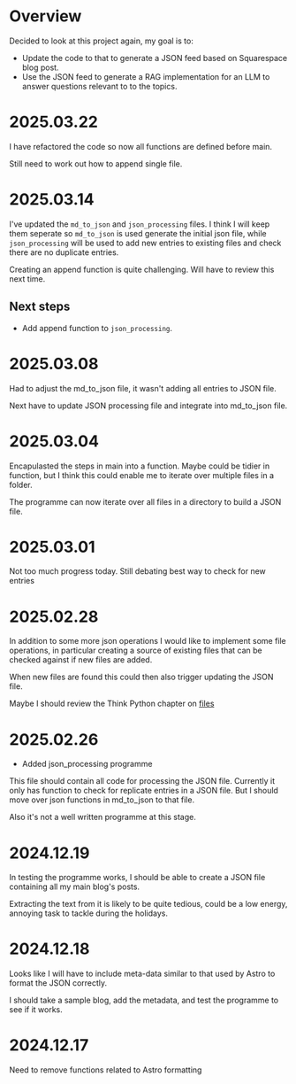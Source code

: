 # Overview

Decided to look at this project again, my goal is to:
- Update the code to that to generate a JSON feed based on Squarespace blog post.
- Use the JSON feed to generate a RAG implementation for an LLM to answer questions relevant to to the topics.

# 2025.03.22

I have refactored the code so now all functions are defined before main. 

Still need to work out how to append single file.

# 2025.03.14

I've updated the `md_to_json` and `json_processing` files. I think I will keep them seperate so `md_to_json` is used generate the initial json file, while `json_processing` will be used to add new entries to existing files and check there are no duplicate entries.

Creating an append function is quite challenging. Will have to review this next time.

## Next steps
- Add append function to `json_processing`.

# 2025.03.08

Had to adjust the md_to_json file, it wasn't adding all entries to JSON file.

Next have to update JSON processing file and integrate into md_to_json file.

# 2025.03.04

Encapulasted the steps in main into a function. Maybe could be tidier in function, but I think this could enable me to iterate over multiple files in a folder. 

The programme can now iterate over all files in a directory to build a JSON file.

# 2025.03.01

Not too much progress today. Still debating best way to check for new entries 

# 2025.02.28

In addition to some more json operations I would like to implement some file operations, in particular creating a source of existing files that can be checked against if new files are added.

When new files are found this could then also trigger updating the JSON file.

Maybe I should review the Think Python chapter on [files](https://allendowney.github.io/ThinkPython/chap13.html) 

# 2025.02.26

- Added json_processing programme

This file should contain all code for processing the JSON file. Currently it only has function to check for replicate entries in a JSON file. But I should move over json functions in md_to_json to that file.

Also it's not a well written programme at this stage.

# 2024.12.19

In testing the programme works, I should be able to create a JSON file containing all my main blog's posts. 

Extracting the text from it is likely to be quite tedious, could be a low energy, annoying task to tackle during the holidays.

# 2024.12.18

Looks like I will have to include meta-data similar to that used by Astro to format the JSON correctly.

I should take a sample blog, add the metadata, and test the programme to see if it works.

# 2024.12.17 

Need to remove functions related to Astro formatting